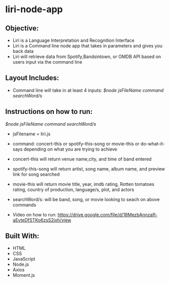 # liri-node-app

## Objective:
- Liri is a Language Interpretation and Recognition Interface
- Liri is a Command line node app that takes in parameters and gives you back data
- Liri will retrieve data from Spotify,Bandsintown, or OMDB API based on users input via the command line

## Layout Includes:
- Command line will take  in at least 4 inputs:
 *$node jsFileName command searchWord/s*

## Instructions on how to run:
*$node jsFileName command searchWord/s*
- jsFilename = liri.js

- command: concert-this or spotify-this-song or movie-this or do-what-it-says depending on what you are trying to achieve

- concert-this will return venue name,city, and time of band entered
- spotify-this-song will return artist, song name, album name, and preview link for song searched
- movie-this will return movie title, year, imdb rating,  Rotten tomatoes rating, country of production, language/s, plot, and actors

- searchWord/s: will be band, song, or movie looking to seach on above commands

- Video on how to run: https://drive.google.com/file/d/18MezbAnnzafl-aEvteDfSTKo6zsS2jxh/view
## Built With:
- HTML
- CSS
- JavaScript
- Node.js
- Axios
- Moment.js


